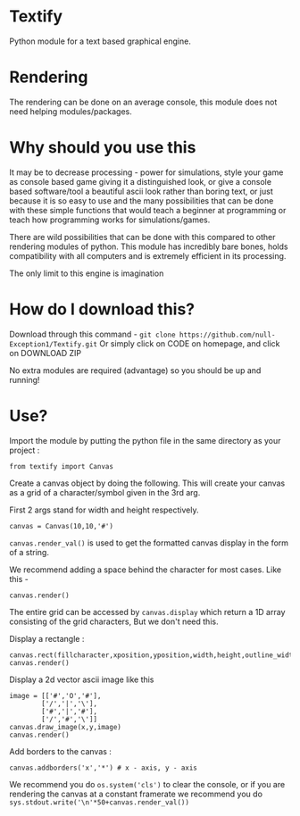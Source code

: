# Textify
Python module for a text based graphical engine. 

# Rendering
The rendering can be done on an average console, this module does not need helping modules/packages.

# Why should you use this

It may be to decrease processing - power for simulations, style your game as console based game giving it a distinguished look, or give a console based software/tool a beautiful ascii look rather than boring text, or just because it is so easy to use and the many possibilities that can be done with these simple functions that would teach a beginner at programming or teach how programming works for simulations/games.

There are wild possibilities that can be done with this compared to other rendering modules of python. This module has incredibly bare bones, holds compatibility with all computers and is extremely efficient in its processing.

The only limit to this engine is imagination

# How do I download this?

Download through this command - 
`git clone https://github.com/null-Exception1/Textify.git`
Or simply click on CODE on homepage, and click on DOWNLOAD ZIP

No extra modules are required (advantage) so you should be up and running!

# Use?
Import the module by putting the python file in the same directory as your project : 

```from textify import Canvas```

Create a canvas object by doing the following. This will create your canvas as a grid of a character/symbol given in the 3rd arg.

First 2 args stand for width and height respectively.

```canvas = Canvas(10,10,'#')```

`canvas.render_val()` is used to get the formatted canvas display in the form of a string.

We recommend adding a space behind the character for most cases. Like this - 

```canvas = Canvas(width,height,' #')
canvas.render()
```


The entire grid can be accessed by `canvas.display` which return a 1D array consisting of the grid characters, But we don't need this.

Display a rectangle :

```
canvas.rect(fillcharacter,xposition,yposition,width,height,outline_width=0,outline_character="+")
canvas.render()
```

Display a 2d vector ascii image like this

```
image = [['#','O','#'],
        ['/','|','\'],
        ['#','|','#'],
        ['/','#','\']]
canvas.draw_image(x,y,image)
canvas.render()
```

Add borders to the canvas : 

```canvas.addborders('x','*') # x - axis, y - axis```

We recommend you do `os.system('cls')` to clear the console, or if you are rendering the canvas at a constant framerate we recommend you do `sys.stdout.write('\n'*50+canvas.render_val())`

